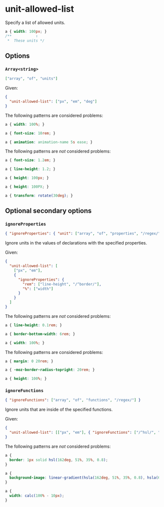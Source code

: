 # unit-allowed-list

Specify a list of allowed units.

<!-- prettier-ignore -->
```css
a { width: 100px; }
/**           ↑
 *  These units */
```

## Options

### `Array<string>`

```json
["array", "of", "units"]
```

Given:

```json
{
  "unit-allowed-list": ["px", "em", "deg"]
}
```

The following patterns are considered problems:

<!-- prettier-ignore -->
```css
a { width: 100%; }
```

<!-- prettier-ignore -->
```css
a { font-size: 10rem; }
```

<!-- prettier-ignore -->
```css
a { animation: animation-name 5s ease; }
```

The following patterns are _not_ considered problems:

<!-- prettier-ignore -->
```css
a { font-size: 1.2em; }
```

<!-- prettier-ignore -->
```css
a { line-height: 1.2; }
```

<!-- prettier-ignore -->
```css
a { height: 100px; }
```

<!-- prettier-ignore -->
```css
a { height: 100PX; }
```

<!-- prettier-ignore -->
```css
a { transform: rotate(30deg); }
```

## Optional secondary options

### `ignoreProperties`

```json
{ "ignoreProperties": { "unit": ["array", "of", "properties", "/regex/"] } }
```

Ignore units in the values of declarations with the specified properties.

Given:

```json
{
  "unit-allowed-list": [
    ["px", "em"],
    {
      "ignoreProperties": {
        "rem": ["line-height", "/^border/"],
        "%": ["width"]
      }
    }
  ]
}
```

The following patterns are _not_ considered problems:

<!-- prettier-ignore -->
```css
a { line-height: 0.1rem; }
```

<!-- prettier-ignore -->
```css
a { border-bottom-width: 6rem; }
```

<!-- prettier-ignore -->
```css
a { width: 100%; }
```

The following patterns are considered problems:

<!-- prettier-ignore -->
```css
a { margin: 0 20rem; }
```

<!-- prettier-ignore -->
```css
a { -moz-border-radius-topright: 20rem; }
```

<!-- prettier-ignore -->
```css
a { height: 100%; }
```

### `ignoreFunctions`

```json
{ "ignoreFunctions": ["array", "of", "functions", "/regex/"] }
```

Ignore units that are inside of the specified functions.

Given:

```json
{
  "unit-allowed-list": [["px", "em"], { "ignoreFunctions": ["/^hsl/", "calc"] }]
}
```

The following patterns are _not_ considered problems:

<!-- prettier-ignore -->
```css
a {
  border: 1px solid hsl(162deg, 51%, 35%, 0.8);
}
```

<!-- prettier-ignore -->
```css
a {
  background-image: linear-gradient(hsla(162deg, 51%, 35%, 0.8), hsla(62deg, 51%, 35%, 0.8));
}
```

<!-- prettier-ignore -->
```css
a {
  width: calc(100% - 10px);
}
```

